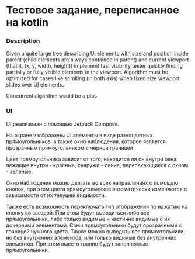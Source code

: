# Тестовое задание, переписанное на kotlin
### Description
Given a quite large tree describing UI elements with size and position inside parent (child elements are always contained in parent) and current viewport (that it, (x, y, width, height)) implement fast visibility tester quickly finding partially or fully visible elements in the viewport. Algorithm must be optimized for cases like scrolling (in both axis) when fixed size viewport slides over UI elements.

Concurrent algorithm would be a plus

### UI
UI реализован с помощью Jetpack Compose. 

На экране изображены UI элементы в виде разноцветных прямоугольников, а также окно наблюдения, которое является прозрачным прямоугольником с черной границей.

Цвет прямоугольника зависит от того, находится ли он внутри окна: 
лежащие внутри - красные, снаружи - синие, пересекающиеся с окном - зеленые.

Окно наблюдения можно двигать во всех направлениях с помощью кнопок, при этом цвета прямоугольников автоматически изменяются в зависимости от их текущей видимости.

Также есть возможность переключать тип отображения по нажатию на кнопку со звездой. При этом будут выводиться либо все прямоугольники, либо только видимые и частично видимые с их дочерними элементами. Сами прямоугольники будут прозрачными с границей нужного цвета. 
Также можно выводить все прямоугольники, но без внутренних элементов, или только видимые без внутренних элементов. При этом вместо границ будут заполненные прямоугольники.
